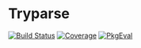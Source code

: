 # Tryparse

[![Build Status](https://github.com/thofma@gmail.com/Tryparse.jl/actions/workflows/CI.yml/badge.svg?branch=main)](https://github.com/thofma@gmail.com/Tryparse.jl/actions/workflows/CI.yml?query=branch%3Amain)
[![Coverage](https://codecov.io/gh/thofma@gmail.com/Tryparse.jl/branch/main/graph/badge.svg)](https://codecov.io/gh/thofma@gmail.com/Tryparse.jl)
[![PkgEval](https://JuliaCI.github.io/NanosoldierReports/pkgeval_badges/T/Tryparse.svg)](https://JuliaCI.github.io/NanosoldierReports/pkgeval_badges/T/Tryparse.html)
